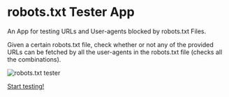 # robots.txt Tester App

An App for testing URLs and User-agents blocked by robots.txt Files.  

Given a certain robots.txt file, check whether or not any of the provided URLs can be fetched by all the user-agents in the robots.txt file (checks all the combinations).

![robots.txt tester](robots.txt_Tester_Application.gif)

[Start testing!](https://www.dashboardom.com/robotstxt)




